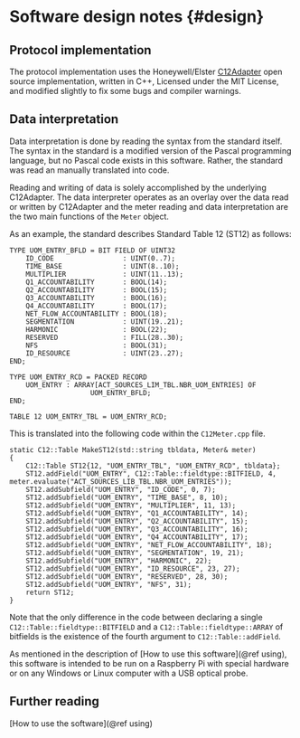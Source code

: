 # Software design notes {#design} #

## Protocol implementation ##
The protocol implementation uses the Honeywell/Elster [C12Adapter](https://github.com/beroset/C12Adapter) open source implementation, written in C++, Licensed under the MIT License, and modified slightly to fix some bugs and compiler warnings.

## Data interpretation ##
Data interpretation is done by reading the syntax from the standard itself.  The syntax in the standard is a modified version of the Pascal programming language, but no Pascal code exists in this software.  Rather, the standard was read an manually translated into code.  

Reading and writing of data is solely accomplished by the underlying C12Adapter.  The data interpreter operates as an overlay over the data read or written by C12Adapter and the meter reading and data interpretation are the two main functions of the `Meter` object.

As an example, the standard describes Standard Table 12 (ST12) as follows:

```
TYPE UOM_ENTRY_BFLD = BIT FIELD OF UINT32
    ID_CODE                 : UINT(0..7);
    TIME_BASE               : UINT(8..10);
    MULTIPLIER              : UINT(11..13);
    Q1_ACCOUNTABILITY       : BOOL(14);
    Q2_ACCOUNTABILITY       : BOOL(15);
    Q3_ACCOUNTABILITY       : BOOL(16);
    Q4_ACCOUNTABILITY       : BOOL(17);
    NET_FLOW_ACCOUNTABILITY : BOOL(18);
    SEGMENTATION            : UINT(19..21);
    HARMONIC                : BOOL(22);
    RESERVED                : FILL(28..30);
    NFS                     : BOOL(31);
    ID_RESOURCE             : UINT(23..27);
END;

TYPE UOM_ENTRY_RCD = PACKED RECORD
    UOM_ENTRY : ARRAY[ACT_SOURCES_LIM_TBL.NBR_UOM_ENTRIES] OF
                    UOM_ENTRY_BFLD;
END;

TABLE 12 UOM_ENTRY_TBL = UOM_ENTRY_RCD;
```

This is translated into the following code within the `C12Meter.cpp` file.

```
static C12::Table MakeST12(std::string tbldata, Meter& meter)
{
    C12::Table ST12{12, "UOM_ENTRY_TBL", "UOM_ENTRY_RCD", tbldata};
    ST12.addField("UOM_ENTRY", C12::Table::fieldtype::BITFIELD, 4, meter.evaluate("ACT_SOURCES_LIB_TBL.NBR_UOM_ENTRIES"));
    ST12.addSubfield("UOM_ENTRY", "ID_CODE", 0, 7);
    ST12.addSubfield("UOM_ENTRY", "TIME_BASE", 8, 10);
    ST12.addSubfield("UOM_ENTRY", "MULTIPLIER", 11, 13);
    ST12.addSubfield("UOM_ENTRY", "Q1_ACCOUNTABILITY", 14);
    ST12.addSubfield("UOM_ENTRY", "Q2_ACCOUNTABILITY", 15);
    ST12.addSubfield("UOM_ENTRY", "Q3_ACCOUNTABILITY", 16);
    ST12.addSubfield("UOM_ENTRY", "Q4_ACCOUNTABILITY", 17);
    ST12.addSubfield("UOM_ENTRY", "NET_FLOW_ACCOUNTABILITY", 18);
    ST12.addSubfield("UOM_ENTRY", "SEGMENTATION", 19, 21);
    ST12.addSubfield("UOM_ENTRY", "HARMONIC", 22);
    ST12.addSubfield("UOM_ENTRY", "ID_RESOURCE", 23, 27);
    ST12.addSubfield("UOM_ENTRY", "RESERVED", 28, 30);
    ST12.addSubfield("UOM_ENTRY", "NFS", 31);
    return ST12;
}
```

Note that the only difference in the code between declaring a single `C12::Table::fieldtype::BITFIELD` and a `C12::Table::fieldtype::ARRAY` of bitfields is the existence of the fourth argument to `C12::Table::addField`.

As mentioned in the description of [How to use this software](@ref using), this software is intended to be run on a Raspberry Pi with special hardware or on any Windows or Linux computer with a USB optical probe.  

## Further reading ##

[How to use the software](@ref using)
